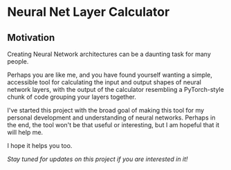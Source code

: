 # Neural Net Layer Calculator


## Motivation

Creating Neural Network architectures can be a daunting task for many people. 

Perhaps you are like me, and you have found yourself wanting a simple, accessible tool for calculating the input and output shapes of neural network layers, with the output of the calculator resembling a PyTorch-style chunk of code grouping your layers together.

I've started this project with the broad goal of making this tool for my personal development and understanding of neural networks. Perhaps in the end, the tool won't be that useful or interesting, but I am hopeful that it will help me.

I hope it helps you too.

*Stay tuned for updates on this project if you are interested in it!*